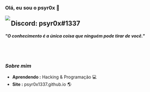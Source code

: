 ### Olá, eu sou o psyr0x 👋

<img align="left" src="https://orhun.dev/img/crow.png">

## Discord: psyr0x#1337

<h5>"O conhecimento é a única coisa que ninguém pode tirar de você."</h5>

<br><br>

### <i>Sobre mim</i>

-  **Aprendendo :** Hacking & Programação 💻	
-  **Site :** psyr0x1337.github.io 🌎
